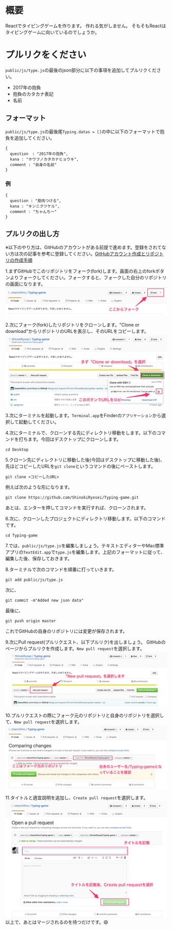 # 概要
Reactでタイピングゲームを作ります。
作れる気がしません。
そもそもReactはタイピングゲームに向いているのでしょうか。

# プルリクをください
`public/js/type.js`の最後のjson部分に以下の事項を追加してプルリクください。

- 2017年の抱負
- 抱負のカタカナ表記
- 名前

## フォーマット
`public/js/type.js`の最後尾`Typing.datas = []`の中に以下のフォーマットで抱負を追加してください。
```
{
  question　: "2017年の抱負",
  kana : "ホウフノカタカナヒョウキ",
  comment : "自身の名前"
}
```
### 例
```
{
  question : "筋肉つける",
  kana : "キンニクツケル",
  comment : "ちゃんちー"
}
```

## プルリクの出し方
※以下のやり方は、GitHubのアカウントがある前提で進めます。登録をされてない方は次の記事を参考に登録してください。[GitHubアカウント作成とリポジトリの作成手順](http://qiita.com/kooohei/items/361da3c9dbb6e0c7946b)

1.まずGitHubでこのリポジトリをフォーク(fork)します。画面の右上のforkボタンよりフォークしてください。フォークすると、フォークした自分のリポジトリの画面になります。
![フォークの仕方](./Readme_images/screenshot_fork.png)

2.次にフォーク(fork)したリポジトリをクローンします。"Clone or download"からリポジトリのURLを表示し、そのURLをコピーします。
![クローンの仕方](./Readme_images/screenshot_clone.png)

3.次にターミナルを起動します。`Terminal.app`をFinderの`アプリケーション`から選択して起動してください。

4.次にターミナルで、クローンする先にディレクトリ移動をします。以下のコマンドを打ちます。今回はデスクトップにクローンします。
```
cd Desktop
```

5.クローン先にディレクトリに移動した後(今回はデスクトップに移動した後)、先ほどコピーしたURLを`git clone`というコマンドの後にペーストします。
```
git clone <コピーしたURL>
```

例えば次のような形になります。
```
git clone https://github.com/ShinokiRyosei/Typing-game.git
```

あとは、エンターを押してコマンドを実行すれば、クローンされます。

6.次に、クローンしたプロジェクトにディレクトリ移動します。以下のコマンドです。
```
cd Typing-game
```

7.では、`public/js/type.js`を編集しましょう。テキストエディターやMac標準アプリの`TextEdit.app`で`type.js`を編集します。上記のフォーマットに従って、編集した後、保存しておきます。

8.ターミナルで次のコマンドを順番に打っていきます。
```
git add public/js/type.js
```

次に、
```
git commit -m"Added new json data"
```

最後に、
```
git push origin master
```

これでGitHubの自身のリポジトリには変更が保存されます。

9.次にPull request(プルリクエスト、以下プルリク)を出しましょう。
GitHubのページからプルリクを作成します。`New pull request`を選択します。
![New pull request選択画面](./Readme_images/screenshot_newpullrequest.png)

10.プルリクエストの際にフォーク元のリポジトリと自身のリポジトリを選択して、`New pull request`を選択します。
![Compare画面](./Readme_images/screenshot_compare.png)

11.タイトルと適宜説明を追加し、`Create pull request`を選択します。
![Open pull request画面](./Readme_images/screenshot_openpullrequest.png)
以上で、あとはマージされるのを待つだけです。😄
